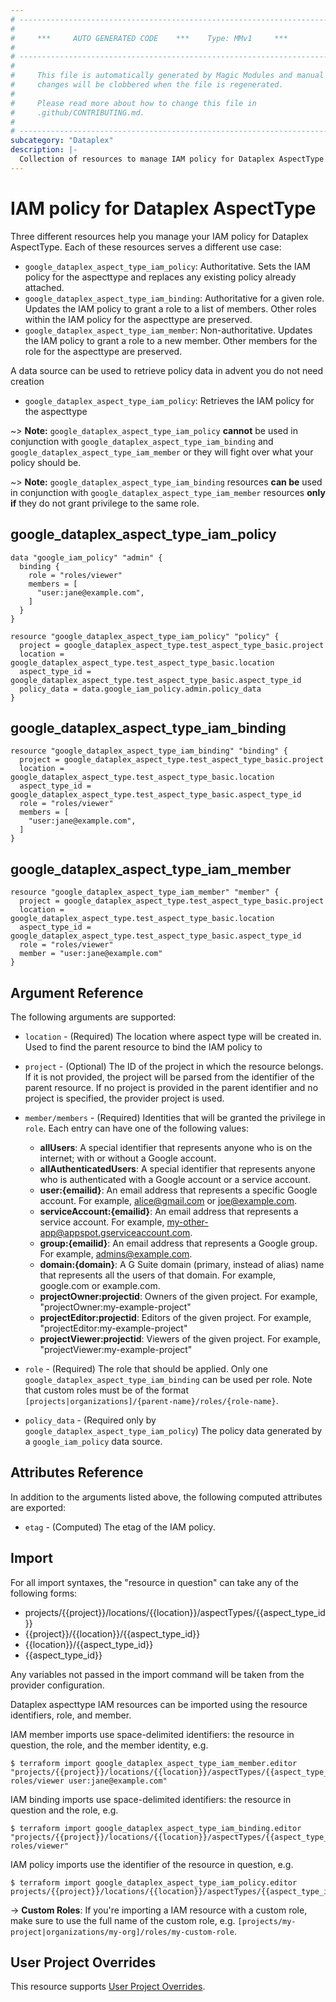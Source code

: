 ```yaml
---
# ----------------------------------------------------------------------------
#
#     ***     AUTO GENERATED CODE    ***    Type: MMv1     ***
#
# ----------------------------------------------------------------------------
#
#     This file is automatically generated by Magic Modules and manual
#     changes will be clobbered when the file is regenerated.
#
#     Please read more about how to change this file in
#     .github/CONTRIBUTING.md.
#
# ----------------------------------------------------------------------------
subcategory: "Dataplex"
description: |-
  Collection of resources to manage IAM policy for Dataplex AspectType
---
```


# IAM policy for Dataplex AspectType
Three different resources help you manage your IAM policy for Dataplex AspectType. Each of these resources serves a different use case:

* `google_dataplex_aspect_type_iam_policy`: Authoritative. Sets the IAM policy for the aspecttype and replaces any existing policy already attached.
* `google_dataplex_aspect_type_iam_binding`: Authoritative for a given role. Updates the IAM policy to grant a role to a list of members. Other roles within the IAM policy for the aspecttype are preserved.
* `google_dataplex_aspect_type_iam_member`: Non-authoritative. Updates the IAM policy to grant a role to a new member. Other members for the role for the aspecttype are preserved.

A data source can be used to retrieve policy data in advent you do not need creation

* `google_dataplex_aspect_type_iam_policy`: Retrieves the IAM policy for the aspecttype

~> **Note:** `google_dataplex_aspect_type_iam_policy` **cannot** be used in conjunction with `google_dataplex_aspect_type_iam_binding` and `google_dataplex_aspect_type_iam_member` or they will fight over what your policy should be.

~> **Note:** `google_dataplex_aspect_type_iam_binding` resources **can be** used in conjunction with `google_dataplex_aspect_type_iam_member` resources **only if** they do not grant privilege to the same role.



## google_dataplex_aspect_type_iam_policy

```hcl
data "google_iam_policy" "admin" {
  binding {
    role = "roles/viewer"
    members = [
      "user:jane@example.com",
    ]
  }
}

resource "google_dataplex_aspect_type_iam_policy" "policy" {
  project = google_dataplex_aspect_type.test_aspect_type_basic.project
  location = google_dataplex_aspect_type.test_aspect_type_basic.location
  aspect_type_id = google_dataplex_aspect_type.test_aspect_type_basic.aspect_type_id
  policy_data = data.google_iam_policy.admin.policy_data
}
```

## google_dataplex_aspect_type_iam_binding

```hcl
resource "google_dataplex_aspect_type_iam_binding" "binding" {
  project = google_dataplex_aspect_type.test_aspect_type_basic.project
  location = google_dataplex_aspect_type.test_aspect_type_basic.location
  aspect_type_id = google_dataplex_aspect_type.test_aspect_type_basic.aspect_type_id
  role = "roles/viewer"
  members = [
    "user:jane@example.com",
  ]
}
```

## google_dataplex_aspect_type_iam_member

```hcl
resource "google_dataplex_aspect_type_iam_member" "member" {
  project = google_dataplex_aspect_type.test_aspect_type_basic.project
  location = google_dataplex_aspect_type.test_aspect_type_basic.location
  aspect_type_id = google_dataplex_aspect_type.test_aspect_type_basic.aspect_type_id
  role = "roles/viewer"
  member = "user:jane@example.com"
}
```


## Argument Reference

The following arguments are supported:

* `location` - (Required) The location where aspect type will be created in.
 Used to find the parent resource to bind the IAM policy to

* `project` - (Optional) The ID of the project in which the resource belongs.
    If it is not provided, the project will be parsed from the identifier of the parent resource. If no project is provided in the parent identifier and no project is specified, the provider project is used.

* `member/members` - (Required) Identities that will be granted the privilege in `role`.
  Each entry can have one of the following values:
  * **allUsers**: A special identifier that represents anyone who is on the internet; with or without a Google account.
  * **allAuthenticatedUsers**: A special identifier that represents anyone who is authenticated with a Google account or a service account.
  * **user:{emailid}**: An email address that represents a specific Google account. For example, alice@gmail.com or joe@example.com.
  * **serviceAccount:{emailid}**: An email address that represents a service account. For example, my-other-app@appspot.gserviceaccount.com.
  * **group:{emailid}**: An email address that represents a Google group. For example, admins@example.com.
  * **domain:{domain}**: A G Suite domain (primary, instead of alias) name that represents all the users of that domain. For example, google.com or example.com.
  * **projectOwner:projectid**: Owners of the given project. For example, "projectOwner:my-example-project"
  * **projectEditor:projectid**: Editors of the given project. For example, "projectEditor:my-example-project"
  * **projectViewer:projectid**: Viewers of the given project. For example, "projectViewer:my-example-project"

* `role` - (Required) The role that should be applied. Only one
    `google_dataplex_aspect_type_iam_binding` can be used per role. Note that custom roles must be of the format
    `[projects|organizations]/{parent-name}/roles/{role-name}`.

* `policy_data` - (Required only by `google_dataplex_aspect_type_iam_policy`) The policy data generated by
  a `google_iam_policy` data source.

## Attributes Reference

In addition to the arguments listed above, the following computed attributes are
exported:

* `etag` - (Computed) The etag of the IAM policy.

## Import

For all import syntaxes, the "resource in question" can take any of the following forms:

* projects/{{project}}/locations/{{location}}/aspectTypes/{{aspect_type_id}}
* {{project}}/{{location}}/{{aspect_type_id}}
* {{location}}/{{aspect_type_id}}
* {{aspect_type_id}}

Any variables not passed in the import command will be taken from the provider configuration.

Dataplex aspecttype IAM resources can be imported using the resource identifiers, role, and member.

IAM member imports use space-delimited identifiers: the resource in question, the role, and the member identity, e.g.
```
$ terraform import google_dataplex_aspect_type_iam_member.editor "projects/{{project}}/locations/{{location}}/aspectTypes/{{aspect_type_id}} roles/viewer user:jane@example.com"
```

IAM binding imports use space-delimited identifiers: the resource in question and the role, e.g.
```
$ terraform import google_dataplex_aspect_type_iam_binding.editor "projects/{{project}}/locations/{{location}}/aspectTypes/{{aspect_type_id}} roles/viewer"
```

IAM policy imports use the identifier of the resource in question, e.g.
```
$ terraform import google_dataplex_aspect_type_iam_policy.editor projects/{{project}}/locations/{{location}}/aspectTypes/{{aspect_type_id}}
```

-> **Custom Roles**: If you're importing a IAM resource with a custom role, make sure to use the
 full name of the custom role, e.g. `[projects/my-project|organizations/my-org]/roles/my-custom-role`.

## User Project Overrides

This resource supports [User Project Overrides](https://registry.terraform.io/providers/hashicorp/google/latest/docs/guides/provider_reference#user_project_override).
